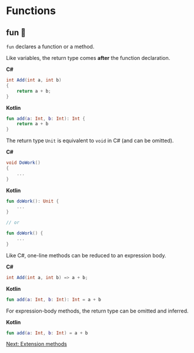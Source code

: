# Functions
## fun 🥳
`fun` declares a function or a method.

Like variables, the return type comes **after** the function declaration.

**C#**
```csharp
int Add(int a, int b)
{
    return a + b;
}
```

**Kotlin**
```kotlin
fun add(a: Int, b: Int): Int {
    return a + b
}
```

The return type `Unit` is equivalent to `void` in C# (and can be omitted).

**C#**
```csharp
void DoWork()
{
    ...
}
```

**Kotlin**
```kotlin
fun doWork(): Unit {
    ...
}

// or

fun doWork() {
    ...
}
```

Like C#, one-line methods can be reduced to an expression body.

**C#**
```csharp
int Add(int a, int b) => a + b;
```

**Kotlin**
```kotlin
fun add(a: Int, b: Int): Int = a + b
```

For expression-body methods, the return type can be omitted and inferred.

**Kotlin**
```kotlin
fun add(a: Int, b: Int) = a + b
```

[Next: Extension methods](02-02-extension-methods.md)
